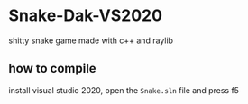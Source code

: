# Snake-Dak-VS2020
shitty snake game made with c++ and raylib

## how to compile
install visual studio 2020, open the `Snake.sln` file and press f5 

